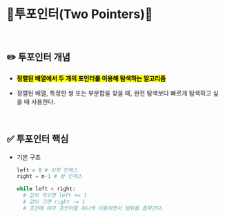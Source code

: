 # 📍투포인터(Two Pointers)📍
<br>

## ✏️ 투포인터 개념
- <mark style='background-color:yellow'>**정렬된 배열에서 두 개의 포인터를 이용해 탐색하는 알고리즘**</mark>

- 정렬된 배열, 특정한 쌍 또는 부분합을 찾을 때, 완전 탐색보다 빠르게 탐색하고 싶을 때 사용한다.
<br>

## ✅ 투포인터 핵심
- 기본 구조
  
  ```python
  left = 0 # 시작 인덱스
  right = n-1 # 끝 인덱스

  while left < right:
    # 값이 작으면 left += 1
    # 값이 크면 right -= 1
    # 조건에 따라 포인터를 하나씩 이동하면서 범위를 좁혀간다.
  ```
